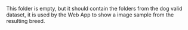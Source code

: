 This folder is empty, but it should contain the folders from the dog valid dataset, it is used by the Web App to show a image sample from the resulting breed.
